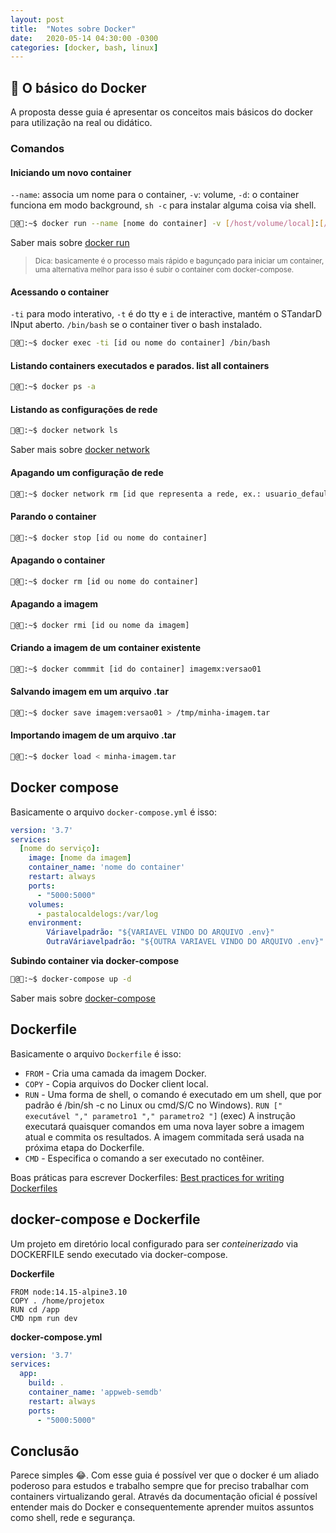 ```yaml
---
layout: post
title:  "Notes sobre Docker"
date:   2020-05-14 04:30:00 -0300
categories: [docker, bash, linux]
---
```


## 🐋 O básico do Docker
A proposta desse guia é apresentar os conceitos mais básicos do docker para utilização na real ou didático.

### Comandos
#### Iniciando um novo container
`--name`: associa um nome para o container, `-v`: volume, `-d`: o container funciona em modo background, `sh -c` para instalar alguma coisa via shell. 
```bash
🐋@🐧:~$ docker run --name [nome do container] -v [/host/volume/local]:[/container/armazenaraqui] --network [rede_exemplo] -p [host_ip]:[host_port]:[container_port] -d [nome da imagem, ex.: node:14.15-alpine3.10] sh -c "yarn install && yarn run dev"
```
Saber mais sobre [docker run](https://docs.docker.com/engine/reference/commandline/run/)

> <sub>Dica: basicamente é o processo mais rápido e bagunçado para iniciar um container, uma alternativa melhor para isso é subir o container com docker-compose.</sub>

#### Acessando o container
`-ti` para modo interativo, `-t` é do tty e `i` de interactive, mantém o STandarD INput aberto. `/bin/bash` se o container tiver o bash instalado.
```bash
🐋@🐧:~$ docker exec -ti [id ou nome do container] /bin/bash
```

#### Listando containers executados e parados. list all containers
```bash
🐋@🐧:~$ docker ps -a
```

#### Listando as configurações de rede
```bash
🐋@🐧:~$ docker network ls
```
Saber mais sobre [docker network](https://docs.docker.com/network/)

#### Apagando um configuração de rede
```bash
🐋@🐧:~$ docker network rm [id que representa a rede, ex.: usuario_default]
```

#### Parando o container
```bash
🐋@🐧:~$ docker stop [id ou nome do container]
```

#### Apagando o container
```bash
🐋@🐧:~$ docker rm [id ou nome do container]
```

#### Apagando a imagem
```bash
🐋@🐧:~$ docker rmi [id ou nome da imagem]
```

#### Criando a imagem de um container existente
```bash
🐋@🐧:~$ docker commmit [id do container] imagemx:versao01
```

#### Salvando imagem em um arquivo .tar
```bash
🐋@🐧:~$ docker save imagem:versao01 > /tmp/minha-imagem.tar
```

#### Importando imagem de um arquivo .tar
```bash
🐋@🐧:~$ docker load < minha-imagem.tar
```

## Docker compose
Basicamente o arquivo `docker-compose.yml` é isso:
```yml
version: '3.7'
services:
  [nome do serviço]:
    image: [nome da imagem]
    container_name: 'nome do container'
    restart: always
    ports:
      - "5000:5000"
    volumes:
      - pastalocaldelogs:/var/log
    environment:
        Váriavelpadrão: "${VARIAVEL VINDO DO ARQUIVO .env}"
        OutraVáriavelpadrão: "${OUTRA VARIAVEL VINDO DO ARQUIVO .env}"
```

**Subindo container via docker-compose**
```bash
🐋@🐧:~$ docker-compose up -d
```
Saber mais sobre [docker-compose](https://docs.docker.com/get-started/08_using_compose/)

## Dockerfile
Basicamente o arquivo `Dockerfile` é isso:

- ```FROM``` - Cria uma camada da imagem Docker.
- ```COPY``` - Copia arquivos do Docker client local.
- ```RUN``` - Uma forma de shell, o comando é executado em um shell, que por padrão é /bin/sh -c no Linux ou cmd/S/C no Windows). ```RUN [" executável "," parametro1 "," parametro2 "]``` (exec) A instrução executará quaisquer comandos em uma nova layer sobre a imagem atual e commita os resultados. A imagem commitada será usada na próxima etapa do Dockerfile.
- ```CMD``` - Especifica o comando a ser executado no contêiner.

Boas práticas para escrever Dockerfiles: [Best practices for writing Dockerfiles](https://docs.docker.com/develop/develop-images/dockerfile_best-practices/)

## docker-compose e Dockerfile
Um projeto em diretório local configurado para ser *conteinerizado* via DOCKERFILE sendo executado via docker-compose.

**Dockerfile**
```
FROM node:14.15-alpine3.10
COPY . /home/projetox
RUN cd /app
CMD npm run dev
```

**docker-compose.yml**
```yml
version: '3.7'
services:
  app:
    build: .
    container_name: 'appweb-semdb'
    restart: always
    ports:
      - "5000:5000"
```

## Conclusão
Parece simples 😂. Com esse guia é possível ver que o docker é um aliado poderoso para estudos e trabalho sempre que for preciso trabalhar com containers virtualizando geral.
Através da documentação oficial é possível entender mais do Docker e consequentemente aprender muitos assuntos como shell, rede e segurança.
